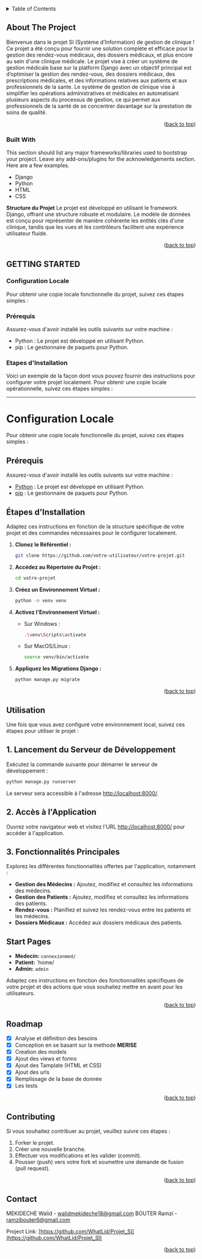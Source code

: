 <a name="readme-top"></a>

<!-- TABLE OF CONTENTS -->
<details>
  <summary>Table of Contents</summary>
  <ol>
    <li>
      <a href="#about-the-project">About The Project</a>
      <ul>
        <li><a href="#built-with">Built With</a></li>
      </ul>
    </li>
    <li>
      <a href="#getting-started">Getting Started</a>
      <ul>
          
        <li><a href="#prerequisites">Prerequisites</a></li>
        <li><a href="#installation">Installation</a></li>
      </ul>
    </li>
    <li><a href="#usage">Utilisation</a></li>
    <li><a href="#roadmap">Roadmap</a></li>
    <li><a href="#contributing">Contribution</a></li>
    <li><a href="#contact">Contact</a></li>
  </ol>
</details>



<!-- ABOUT THE PROJECT -->
## About The Project

Bienvenue dans le projet SI (Système d'Information) de gestion de clinique ! Ce projet a été conçu pour fournir une solution complète et efficace pour la gestion des rendez-vous médicaux, des dossiers médicaux, et plus encore au sein d'une clinique médicale.
Le projet vise à créer un système de gestion médicale base sur la platform Django avec un objectif principal est d’optimiser la gestion des rendez-vous, des dossiers médicaux, des prescriptions médicales, et des informations relatives aux patients et aux professionnels de la sante.
Le système de gestion de clinique vise à simplifier les opérations administratives et médicales en automatisant plusieurs aspects du processus de gestion, ce qui permet aux professionnels de la santé de se concentrer davantage sur la prestation de soins de qualité.

<p align="right">(<a href="#readme-top">back to top</a>)</p>



### Built With

This section should list any major frameworks/libraries used to bootstrap your project. Leave any add-ons/plugins for the acknowledgements section. Here are a few examples.

* Django
* Python
* HTML
* CSS

**Structure du Projet**
Le projet est développé en utilisant le framework Django, offrant une structure robuste et modulaire. Le modèle de données est conçu pour représenter de manière cohérente les entités clés d'une clinique, tandis que les vues et les contrôleurs facilitent une expérience utilisateur fluide.

<p align="right">(<a href="#readme-top">back to top</a>)</p>



<!-- GETTING STARTED -->
## GETTING STARTED

### Configuration Locale

Pour obtenir une copie locale fonctionnelle du projet, suivez ces étapes simples :

### Prérequis

Assurez-vous d'avoir installé les outils suivants sur votre machine :

* Python : Le projet est développé en utilisant Python.
* pip : Le gestionnaire de paquets pour Python.
  

### Etapes d'Installation

Voici un exemple de la façon dont vous pouvez fournir des instructions pour configurer votre projet localement. Pour obtenir une copie locale opérationnelle, suivez ces étapes simples :

---

# Configuration Locale

Pour obtenir une copie locale fonctionnelle du projet, suivez ces étapes simples :

## Prérequis

Assurez-vous d'avoir installé les outils suivants sur votre machine :

- [Python](https://www.python.org/) : Le projet est développé en utilisant Python.
- [pip](https://pip.pypa.io/en/stable/installation/) : Le gestionnaire de paquets pour Python.

## Étapes d'Installation

Adaptez ces instructions en fonction de la structure spécifique de votre projet et des commandes nécessaires pour le configurer localement.

1. **Clonez le Référentiel :**
    ```bash
    git clone https://github.com/votre-utilisateur/votre-projet.git
    ```

2. **Accédez au Répertoire du Projet :**
    ```bash
    cd votre-projet
    ```

3. **Créez un Environnement Virtuel :**
    ```bash
    python -m venv venv
    ```

4. **Activez l'Environnement Virtuel :**

    - Sur Windows :
        ```bash
        .\venv\Scripts\activate
        ```

    - Sur MacOS/Linux :
        ```bash
        source venv/bin/activate
        ```

5. **Appliquez les Migrations Django :**
    ```bash
    python manage.py migrate
    ```

<p align="right">(<a href="#readme-top">back to top</a>)</p>



<!-- USAGE EXAMPLES -->
## Utilisation

Une fois que vous avez configuré votre environnement local, suivez ces étapes pour utiliser le projet :

## 1. Lancement du Serveur de Développement

Exécutez la commande suivante pour démarrer le serveur de développement :
```bash
python manage.py runserver
```

Le serveur sera accessible à l'adresse [http://localhost:8000/](http://localhost:8000/).

## 2. Accès à l'Application

Ouvrez votre navigateur web et visitez l'URL [http://localhost:8000/](http://localhost:8000/) pour accéder à l'application.

## 3. Fonctionnalités Principales

Explorez les différentes fonctionnalités offertes par l'application, notamment :

- **Gestion des Médecins :** Ajoutez, modifiez et consultez les informations des médecins.
- **Gestion des Patients :** Ajoutez, modifiez et consultez les informations des patients.
- **Rendez-vous :** Planifiez et suivez les rendez-vous entre les patients et les médecins.
- **Dossiers Médicaux :** Accédez aux dossiers médicaux des patients.

## Start Pages
- **Medecin:**
        `connexionmed/`
- **Patient:**
        `home/
- **Admin:**
        `admin`

Adaptez ces instructions en fonction des fonctionnalités spécifiques de votre projet et des actions que vous souhaitez mettre en avant pour les utilisateurs.

<p align="right">(<a href="#readme-top">back to top</a>)</p>



<!-- ROADMAP -->
## Roadmap

- [x] Analyse et définition des besoins
- [x] Conception en se basant sur la methode **MERISE**
- [x] Creation des models
- [x] Ajout des views et forms
- [x] Ajout des Tamplate (HTML et CSS)
- [x] Ajout des urls
- [x] Remplissage de la base de donnée
- [x] Les tests

<p align="right">(<a href="#readme-top">back to top</a>)</p>



<!-- CONTRIBUTING -->
## Contributing

Si vous souhaitez contribuer au projet, veuillez suivre ces étapes :

1. Forker le projet.
2. Créer une nouvelle branche.
3. Effectuer vos modifications et les valider (commit).
4. Pousser (push) vers votre fork et soumettre une demande de fusion (pull request).

<p align="right">(<a href="#readme-top">back to top</a>)</p>

<!-- CONTACT -->
## Contact

MEKIDECHE Walid - walidmekideche18@gmail.com
BOUTER Ramzi - ramzibouter6@gmail.com

Project Link: [https://github.com/WhatLid/Projet_SI](https://github.com/WhatLid/Projet_SI)

<p align="right">(<a href="#readme-top">back to top</a>)</p>
 
